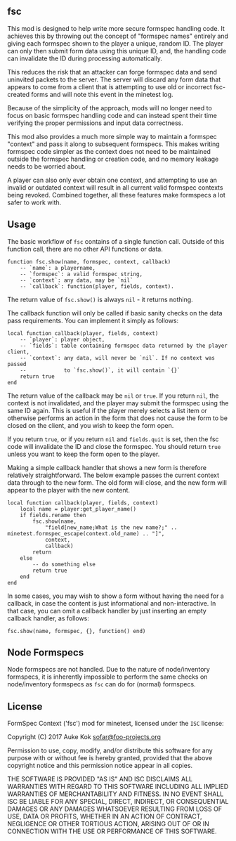 
## fsc

This mod is designed to help write more secure formspec handling
code. It achieves this by throwing out the concept of "formspec
names" entirely and giving each formspec shown to the player a unique,
random ID. The player can only then submit form data using this unique
ID, and, the handling code can invalidate the ID during processing
automatically.

This reduces the risk that an attacker can forge formspec data and
send uninvited packets to the server. The server will discard any
form data that appears to come from a client that is attempting to
use old or incorrect fsc-created forms and will note this event in
the minetest log.

Because of the simplicity of the approach, mods will no longer need
to focus on basic formspec handling code and can instead spent their
time verifying the proper permissions and input data correctness.

This mod also provides a much more simple way to maintain a formspec
"context" and pass it along to subsequent formspecs. This makes
writing formspec code simpler as the context does not need to be
maintained outside the formspec handling or creation code, and no
memory leakage needs to be worried about.

A player can also only ever obtain one context, and attempting to
use an invalid or outdated context will result in all current valid
formspec contexts being revoked. Combined together, all these features
make formspecs a lot safer to work with.

## Usage

The basic workflow of `fsc` contains of a single function call. Outside
of this function call, there are no other API functions or data.

```
function fsc.show(name, formspec, context, callback)
	-- `name`: a playername,
	-- `formspec`: a valid formspec string,
	-- `context`: any data, may be `nil`
	-- `callback`: function(player, fields, context).
```

The return value of `fsc.show()` is always `nil` - it returns nothing.

The callback function will only be called if basic sanity checks on the data
pass requirements. You can implement it simply as follows:

```
local function callback(player, fields, context)
	-- `player`: player object,
	-- `fields`: table containing formspec data returned by the player client,
	-- `context`: any data, will never be `nil`. If no context was passed
	--            to `fsc.show()`, it will contain `{}`
	return true
end
```

The return value of the callback may be `nil` or `true`. If you return
`nil`, the context is not invalidated, and the player may submit the
formspec using the same ID again. This is useful if the player merely
selects a list item or otherwise performs an action in the form that
does not cause the form to be closed on the client, and you wish to
keep the form open.

If you return `true`, or if you return `nil` and `fields.quit` is set,
then the fsc code will invalidate the ID and close the formspec. You
should return `true` unless you want to keep the form open to the
player.

Making a simple callback handler that shows a new form is therefore
relatively straightforward. The below example passes the current
context data through to the new form. The old form will close, and
the new form will appear to the player with the new content.

```
local function callback(player, fields, context)
	local name = player:get_player_name()
	if fields.rename then
		fsc.show(name,
			"field[new_name;What is the new name?;" .. minetest.formspec_escape(context.old_name) .. "]",
			context,
			callback)
		return
	else
		-- do something else
		return true
	end
end
```

In some cases, you may wish to show a form without having the
need for a callback, in case the content is just informational and
non-interactive. In that case, you can omit a callback handler by
just inserting an empty callback handler, as follows:

  `fsc.show(name, formspec, {}, function() end)`

## Node Formspecs

Node formspecs are not handled. Due to the nature of node/inventory
formspecs, it is inherently impossible to perform the same checks on
node/inventory formspecs as `fsc` can do for (normal) formspecs.

## License

FormSpec Context ('fsc') mod for minetest, licensed under the `ISC` license:

  Copyright (C) 2017 Auke Kok <sofar@foo-projects.org>

  Permission to use, copy, modify, and/or distribute this software for
  any purpose with or without fee is hereby granted, provided that the
  above copyright notice and this permission notice appear in all copies.

  THE SOFTWARE IS PROVIDED "AS IS" AND ISC DISCLAIMS ALL WARRANTIES
  WITH REGARD TO THIS SOFTWARE INCLUDING ALL IMPLIED WARRANTIES OF
  MERCHANTABILITY AND FITNESS. IN NO EVENT SHALL ISC BE LIABLE FOR ANY
  SPECIAL, DIRECT, INDIRECT, OR CONSEQUENTIAL DAMAGES OR ANY DAMAGES
  WHATSOEVER RESULTING FROM LOSS OF USE, DATA OR PROFITS, WHETHER IN
  AN ACTION OF CONTRACT, NEGLIGENCE OR OTHER TORTIOUS ACTION, ARISING
  OUT OF OR IN CONNECTION WITH THE USE OR PERFORMANCE OF THIS SOFTWARE.

